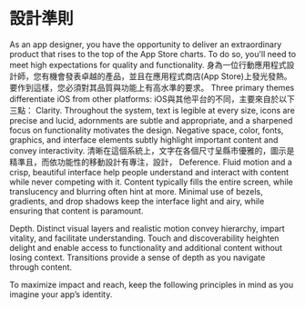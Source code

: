 # 設計準則

As an app designer, you have the opportunity to deliver an extraordinary product that rises to the top of the App Store charts. To do so, you'll need to meet high expectations for quality and functionality.
身為一位行動應用程式設計師，您有機會發表卓越的產品，並且在應用程式商店(App Store)上發光發熱。要作到這樣，您必須對其品質與功能上有高水準的要求。
Three primary themes differentiate iOS from other platforms:
iOS與其他平台的不同，主要來自於以下三點：
Clarity. Throughout the system, text is legible at every size, icons are precise and lucid, adornments are subtle and appropriate, and a sharpened focus on functionality motivates the design. Negative space, color, fonts, graphics, and interface elements subtly highlight important content and convey interactivity.
清晰在這個系統上，文字在各個尺寸呈縣市優雅的，圖示是精準且，而依功能性的移動設計有專注，設計，
Deference. Fluid motion and a crisp, beautiful interface help people understand and interact with content while never competing with it. Content typically fills the entire screen, while translucency and blurring often hint at more. Minimal use of bezels, gradients, and drop shadows keep the interface light and airy, while ensuring that content is paramount.

Depth. Distinct visual layers and realistic motion convey hierarchy, impart vitality, and facilitate understanding. Touch and discoverability heighten delight and enable access to functionality and additional content without losing context. Transitions provide a sense of depth as you navigate through content.

To maximize impact and reach, keep the following principles in mind as you imagine your app’s identity.
